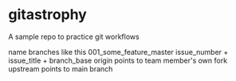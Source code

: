 gitastrophy
===========

A sample repo to practice git workflows

name branches like this
001_some_feature_master
issue_number + issue_title + branch_base
origin points to team member's own fork
upstream points to main branch
